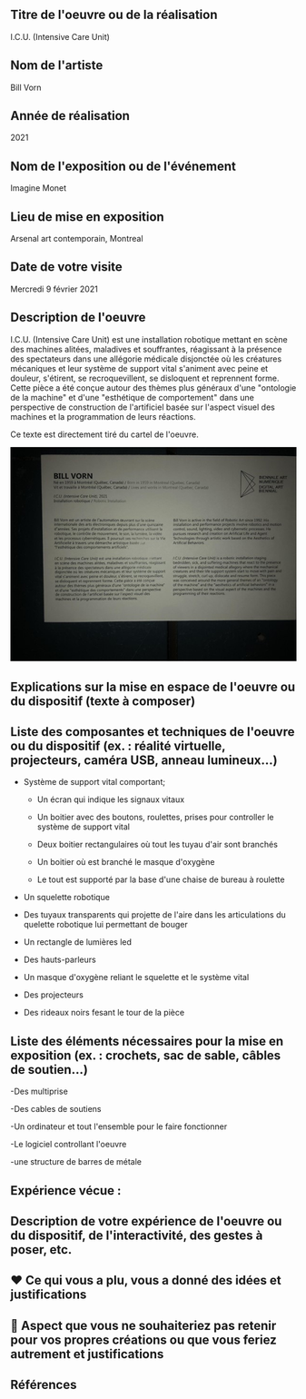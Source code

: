 ## Titre de l'oeuvre ou de la réalisation
I.C.U. (Intensive Care Unit)
## Nom de l'artiste 
Bill Vorn
## Année de réalisation
2021
## Nom de l'exposition ou de l'événement
Imagine Monet
## Lieu de mise en exposition
Arsenal art contemporain, Montreal
## Date de votre visite
Mercredi 9 février 2021
## Description de l'oeuvre 
I.C.U. (Intensive Care Unit) est une installation robotique mettant en scène des machines alitées, maladives et souffrantes, réagissant à la présence des spectateurs dans une allégorie médicale disjonctée où les créatures mécaniques et leur système de support vital s'animent avec peine et douleur, s'étirent, se recroquevillent, se disloquent et reprennent forme. Cette pièce a été conçue autour des thèmes plus généraux d'une "ontologie de la machine" et d'une "esthétique de comportement" dans une perspective de construction de l'artificiel basée sur l'aspect visuel des machines et la programmation de leurs réactions.

Ce texte est directement tiré du cartel de l'oeuvre.

![photo](MEDIAS/Cartel.jpg)
## Explications sur la mise en espace de l'oeuvre ou du dispositif (texte à composer)
## Liste des composantes et techniques de l'oeuvre ou du dispositif (ex. : réalité virtuelle, projecteurs, caméra USB, anneau lumineux...)

- Système de support vital comportant;

  - Un écran qui indique les signaux vitaux

  - Un boitier avec des boutons, roulettes, prises pour controller le système de support vital

  - Deux boitier rectangulaires où tout les tuyau d'air sont branchés

  - Un boitier où est branché le masque d'oxygène

  - Le tout est supporté par la base d'une chaise de bureau à roulette

- Un squelette robotique 

- Des tuyaux transparents qui projette de l'aire dans les articulations du quelette robotique lui permettant de bouger

- Un rectangle de lumières led

- Des hauts-parleurs

- Un masque d'oxygène reliant le squelette et le système vital

- Des projecteurs

- Des rideaux noirs fesant le tour de la pièce
## Liste des éléments nécessaires pour la mise en exposition (ex. : crochets, sac de sable, câbles de soutien...)

-Des multiprise

-Des cables de soutiens 

-Un ordinateur et tout l'ensemble pour le faire fonctionner

-Le logiciel controllant l'oeuvre

-une structure de barres de métale
## Expérience vécue :
## Description de votre expérience de l'oeuvre ou du dispositif, de l'interactivité, des gestes à poser, etc.
## ❤️ Ce qui vous a plu, vous a donné des idées et justifications
## 🤔 Aspect que vous ne souhaiteriez pas retenir pour vos propres créations ou que vous feriez autrement et justifications
## Références
